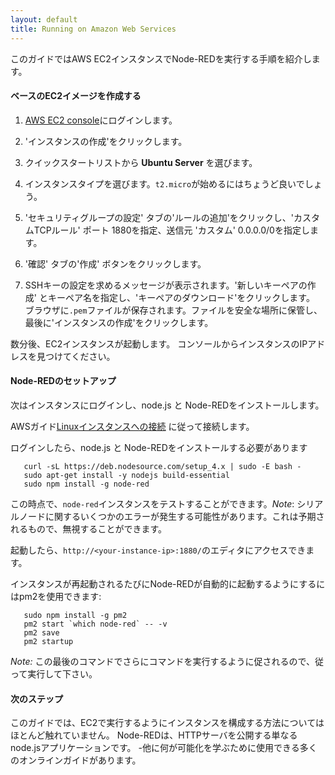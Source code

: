 ```yaml
---
layout: default
title: Running on Amazon Web Services
---
```


このガイドではAWS EC2インスタンスでNode-REDを実行する手順を紹介します。

#### ベースのEC2イメージを作成する

1. [AWS EC2 console](https://console.aws.amazon.com/ec2)にログインします。

2. 'インスタンスの作成'をクリックします。

3. クイックスタートリストから **Ubuntu Server** を選びます。

4. インスタンスタイプを選びます。`t2.micro`が始めるにはちょうど良いでしょう。

5. 'セキュリティグループの設定' タブの'ルールの追加'をクリックし、'カスタムTCPルール' ポート 1880を指定、送信元 'カスタム' 0.0.0.0/0を指定します。

6. '確認' タブの'作成' ボタンをクリックします。

7. SSHキーの設定を求めるメッセージが表示されます。'新しいキーペアの作成' とキーペア名を指定し、'キーペアのダウンロード'をクリックします。 ブラウザに`.pem`ファイルが保存されます。ファイルを安全な場所に保管し、最後に'インスタンスの作成'をクリックします。

数分後、EC2インスタンスが起動します。
コンソールからインスタンスのIPアドレスを見つけてください。

#### Node-REDのセットアップ

次はインスタンスにログインし、node.js と Node-REDをインストールします。

AWSガイド[Linuxインスタンスへの接続](http://docs.aws.amazon.com/ja_jp/AWSEC2/latest/UserGuide/AccessingInstances.html) に従って接続します。

ログインしたら、node.js と Node-REDをインストールする必要があります

       curl -sL https://deb.nodesource.com/setup_4.x | sudo -E bash -
       sudo apt-get install -y nodejs build-essential
       sudo npm install -g node-red


この時点で、`node-red`インスタンスをテストすることができます。*Note*: シリアルノードに関するいくつかのエラーが発生する可能性があります。これは予期されるもので、無視することができます。

起動したら、`http://<your-instance-ip>:1880/`のエディタにアクセスできます。

インスタンスが再起動されるたびにNode-REDが自動的に起動するようにするにはpm2を使用できます:

       sudo npm install -g pm2
       pm2 start `which node-red` -- -v
       pm2 save
       pm2 startup

*Note:* この最後のコマンドでさらにコマンドを実行するように促されるので、従って実行して下さい。

#### 次のステップ

このガイドでは、EC2で実行するようにインスタンスを構成する方法についてはほとんど触れていません。
Node-REDは、HTTPサーバを公開する単なるnode.jsアプリケーションです。
-他に何が可能化を学ぶために使用できる多くのオンラインガイドがあります。

